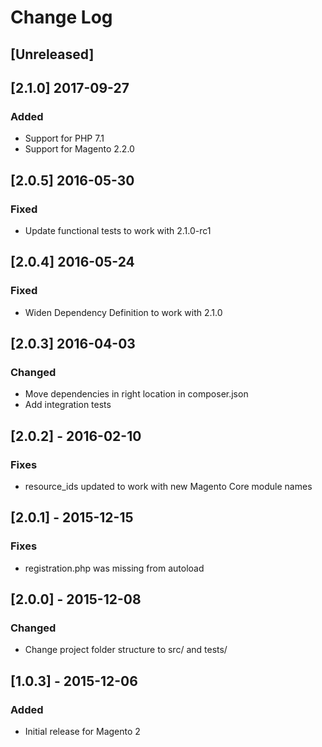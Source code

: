 # Change Log

## [Unreleased]

## [2.1.0] 2017-09-27
### Added
- Support for PHP 7.1
- Support for Magento 2.2.0

## [2.0.5] 2016-05-30
### Fixed
- Update functional tests to work with 2.1.0-rc1

## [2.0.4] 2016-05-24
### Fixed
- Widen Dependency Definition to work with 2.1.0

## [2.0.3] 2016-04-03
### Changed
- Move dependencies in right location in composer.json
- Add integration tests

## [2.0.2] - 2016-02-10
### Fixes
- resource_ids updated to work with new Magento Core module names

## [2.0.1] - 2015-12-15
### Fixes
- registration.php was missing from autoload

## [2.0.0] - 2015-12-08
### Changed
- Change project folder structure to src/ and tests/

## [1.0.3] - 2015-12-06
### Added
- Initial release for Magento 2
